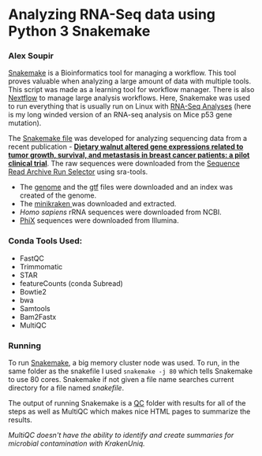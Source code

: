 # Analyzing RNA-Seq data using Python 3 Snakemake
### Alex Soupir
[Snakemake](https://snakemake.readthedocs.io/en/stable/) is a Bioinformatics tool for managing a workflow. This tool proves valuable when analyzing a large amount of data with multiple tools. This script was made as a learning tool for workflow manager. There is also [Nextflow](https://www.nextflow.io/) to manage large analysis workflows. Here, Snakemake was used to run everything that is usually run on Linux with [RNA-Seq Analyses](https://github.com/ACSoupir/Bioinformatics_RNASeq/blob/master/Mouse_RNA_Seq_p53_genotoxic.md) (here is my long winded version of an RNA-seq analysis on Mice p53 gene mutation). 

The [Snakemake file](Snakefile) was developed for analyzing sequencing data from a recent publication - **[Dietary walnut altered gene expressions related to tumor growth, survival, and metastasis in breast cancer patients: a pilot clinical trial](https://www.sciencedirect.com/science/article/pii/S0271531718311904)**. The raw sequences were downloaded from the [Sequence Read Archive Run Selector](https://www.ncbi.nlm.nih.gov/Traces/study/?acc=SRP133401&o=acc_s%3Aa) using sra-tools.

* The [genome](ftp://ftp.ebi.ac.uk/pub/databases/gencode/Gencode_human/release_32/GRCh38.primary_assembly.genome.fa.gz) and the [gtf](ftp://ftp.ebi.ac.uk/pub/databases/gencode/Gencode_human/release_32/gencode.v32.annotation.gtf.gz) files were downloaded and an index was created of the genome.
* The [minikraken ](https://ccb.jhu.edu/software/kraken/dl/minikraken_20171019_8GB.tgz) was downloaded and extracted.
* *Homo sapiens* rRNA sequences were downloaded from NCBI.
* [PhiX](ftp://igenome:G3nom3s4u@ussd-ftp.illumina.com/PhiX/Illumina/RTA/PhiX_Illumina_RTA.tar.gz) sequences were downloaded from Illumina.

### Conda Tools Used:
* FastQC
* Trimmomatic
* STAR
* featureCounts (conda Subread)
* Bowtie2
* bwa
* Samtools
* Bam2Fastx
* MultiQC

### Running
To run [Snakemake](https://snakemake.readthedocs.io/en/stable/), a big memory cluster node was used. To run, in the same folder as the snakefile I used ```snakemake -j 80``` which tells Snakemake to use 80 cores. Snakemake if not given a file name searches current directory for a file named *snakefile*.

The output of running Snakemake is a [QC](MultiQC/) folder with results for all of the steps as well as MultiQC which makes nice HTML pages to summarize the results. 

*MultiQC doesn't have the ability to identify and create summaries for microbial contamination with KrakenUniq.*

